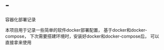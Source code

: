 # -
容器化部署记录


 本项目用于记录一些简单的软件docker部署配置， 基于docker和docker-compose， 下次需要搭建环境时，安装好docker和docker-compose后， 可以直接拿来使用
